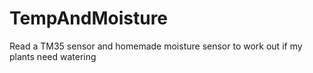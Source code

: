 TempAndMoisture
===============

Read a TM35 sensor and homemade moisture sensor to work out if my plants need watering

